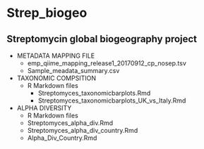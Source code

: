 # Strep_biogeo
## Streptomycin global biogeography project

* METADATA MAPPING FILE
  * emp_qiime_mapping_release1_20170912_cp_nosep.tsv
  * Sample_meadata_summary.csv 
* TAXONOMIC COMPSITION
  * R Markdown files 
    * Streptomyces_taxonomicbarplots.Rmd
    * Streptomyces_taxonomicbarplots_UK_vs_Italy.Rmd
* ALPHA DIVERSITY
  *  R Markdown files
    * Streptomyces_alpha_div.Rmd
    * Streptomyces_alpha_div_country.Rmd
    * Alpha_Div_Country.Rmd  

